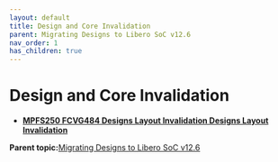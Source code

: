 ```yaml
---
layout: default
title: Design and Core Invalidation
parent: Migrating Designs to Libero SoC v12.6
nav_order: 1
has_children: true
---
```

# Design and Core Invalidation

-   **[MPFS250 FCVG484 Designs Layout Invalidation Designs Layout Invalidation](GUID-EC7153B6-246F-42BF-A265-5258EF916E5B.md)**  


**Parent topic:**[Migrating Designs to Libero SoC v12.6](GUID-9E82ED25-0C10-4BD8-B9D9-069F98ABF69E.md)

